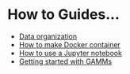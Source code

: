# How to Guides...

- [Data organization](organize-imaging-data.md)
- [How to make Docker container](make_container.md)
- [How to use a Jupyter notebook](use-jupyter-notebooks.md)
- [Getting started with GAMMs](work-with-gamms.md)
